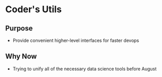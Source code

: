 # Coder's Utils

## Purpose
- Provide convenient higher-level interfaces for faster devops

## Why Now
- Trying to unify all of the necessary data science tools before August
